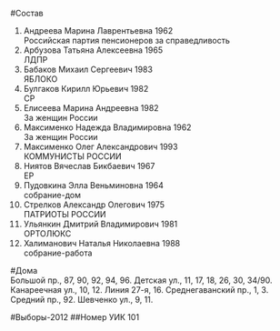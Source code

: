 #Состав
1. Андреева Марина Лаврентьевна 1962   
    Российская партия пенсионеров за справедливость
2. Арбузова Татьяна Алексеевна 1965   
    ЛДПР
3. Бабаков Михаил Сергеевич 1983   
    ЯБЛОКО
4. Булгаков Кирилл Юрьевич 1982   
    СР
5. Елисеева Марина Андреевна 1982   
    За женщин России
6. Максименко Надежда Владимировна 1962   
    За женщин России
7. Максименко Олег Александрович 1993   
    КОММУНИСТЫ РОССИИ
8. Ниятов Вячеслав Бикбаевич 1967   
    ЕР
9. Пудовкина Элла Веньминовна 1964   
    собрание-дом
10. Стрелков Александр Олегович 1975   
    ПАТРИОТЫ РОССИИ
11. Ульянкин Дмитрий Владимирович 1981   
    ОРТОЛЮКС
12. Халиманович Наталья Николаевна 1988   
    собрание-работа

#Дома  
Большой пр.,     87, 90, 92, 94, 96. Детская ул.,     11, 17, 18, 26, 30, 34/90. Канареечная ул.,     10, 12. Линия 27-я,   16. Среднегаванский пр.,     1, 3. Средний пр.,   92. Шевченко ул.,     9, 11.

#Выборы-2012
##Номер УИК
101
